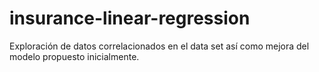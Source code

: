 # insurance-linear-regression
Exploración de datos correlacionados en el data set así como mejora del modelo propuesto inicialmente.
